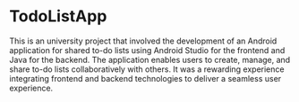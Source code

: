 # TodoListApp

This is an university project that involved the development of an Android application for shared to-do lists using Android Studio for the frontend and Java for the backend. The application enables users to create, manage, and share to-do lists collaboratively with others. It was a rewarding experience integrating frontend and backend technologies to deliver a seamless user experience. 
